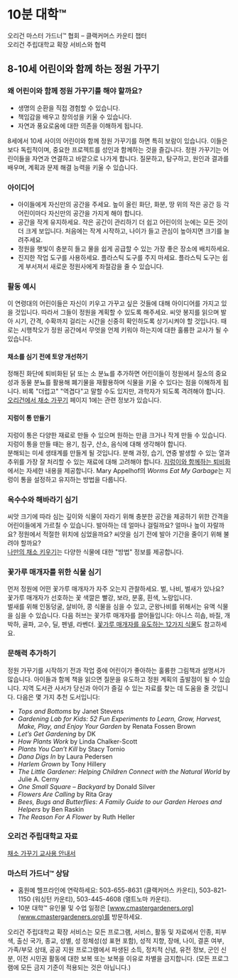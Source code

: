 # 10분 대학™  
오리건 마스터 가드너™ 협회 – 클랙커머스 카운티 챕터  
오리건 주립대학교 확장 서비스와 협력  

## 8-10세 어린이와 함께 하는 정원 가꾸기  

### 왜 어린이와 함께 정원 가꾸기를 해야 할까요?  
- 생명의 순환을 직접 경험할 수 있습니다.  
- 책임감을 배우고 창의성을 키울 수 있습니다.  
- 자연과 풍요로움에 대한 의존을 이해하게 됩니다.  

8세에서 10세 사이의 어린이와 함께 정원 가꾸기를 하면 특히 보람이 있습니다. 이들은 보다 독립적이며, 중요한 프로젝트를 성인과 함께하는 것을 즐깁니다. 정원 가꾸기는 어린이들을 자연과 연결하고 바깥으로 나가게 합니다. 질문하고, 탐구하고, 원인과 결과를 배우며, 계획과 문제 해결 능력을 키울 수 있습니다.  

### 아이디어  
- 아이들에게 자신만의 공간을 주세요. 높이 올린 화단, 화분, 땅 위의 작은 공간 등 각 어린이마다 자신만의 공간을 가지게 해야 합니다.  
- 공간을 작게 유지하세요. 작은 공간이 관리하기 더 쉽고 어린이의 눈에는 모든 것이 더 크게 보입니다. 처음에는 작게 시작하고, 나이가 들고 관심이 높아지면 크기를 늘려주세요.  
- 정원을 햇빛이 충분히 들고 물을 쉽게 공급할 수 있는 가장 좋은 장소에 배치하세요.  
- 진지한 작업 도구를 사용하세요. 플라스틱 도구를 주지 마세요. 플라스틱 도구는 쉽게 부서져서 새로운 정원사에게 좌절감을 줄 수 있습니다.  

### 활동 예시  
이 연령대의 어린이들은 자신이 키우고 가꾸고 싶은 것들에 대해 아이디어를 가지고 있을 것입니다. 따라서 그들이 정원을 계획할 수 있도록 해주세요. 씨앗 봉지를 읽으며 발아 시기, 간격, 수확까지 걸리는 시간을 신중히 확인하도록 상기시켜야 할 것입니다. 때로는 시행착오가 정원 공간에서 무엇을 언제 키워야 하는지에 대한 훌륭한 교사가 될 수 있습니다.  

#### 채소를 심기 전에 토양 개선하기  
정해진 화단에 퇴비화된 닭 또는 소 분뇨를 추가하면 어린이들이 정원에서 질소의 중요성과 동물 분뇨를 활용해 폐기물을 재활용하며 식물을 키울 수 있다는 점을 이해하게 됩니다. 비록 "더럽고" "역겹다"고 말할 수도 있지만, 과학자가 되도록 격려해야 합니다. [오리건에서 채소 가꾸기](http://catalog.extension.oregonstate.edu/sites/catalog/files/project/pdf/ec871.pdf) 페이지 1에는 관련 정보가 있습니다.  

#### 지렁이 통 만들기  
지렁이 통은 다양한 재료로 만들 수 있으며 원하는 만큼 크거나 작게 만들 수 있습니다. 지렁이 통을 만들 때는 용기, 침구, 산소, 음식에 대해 생각해야 합니다.  
분해되는 미세 생태계를 만들게 될 것입니다. 분해 과정, 습기, 연중 발생할 수 있는 열과 추위를 가장 잘 처리할 수 있는 재료에 대해 고려해야 합니다. [지렁이와 함께하는 퇴비화](https://catalog.extension.oregonstate.edu/em9034)에서는 자세한 내용을 제공합니다. Mary Appelhof의 *Worms Eat My Garbage*는 지렁이 통을 설정하고 유지하는 방법을 다룹니다.  

### 옥수수와 해바라기 심기  
씨앗 크기에 따라 심는 깊이와 식물이 자라기 위해 충분한 공간을 제공하기 위한 간격을 어린이들에게 가르칠 수 있습니다. 발아하는 데 얼마나 걸릴까요? 얼마나 높이 자랄까요? 정원에서 적절한 위치에 심었을까요? 씨앗을 심기 전에 발아 기간을 줄이기 위해 불려야 할까요?  
[나만의 채소 키우기](https://catalog.extension.oregonstate.edu/em9027)는 다양한 식물에 대한 "방법" 정보를 제공합니다.  

### 꽃가루 매개자를 위한 식물 심기  
먼저 정원에 어떤 꽃가루 매개자가 자주 오는지 관찰하세요. 벌, 나비, 벌새가 있나요? 꽃가루 매개자가 선호하는 꽃 색깔은 빨강, 보라, 분홍, 흰색, 노랑입니다.  
벌새를 위해 인동덩굴, 살비아, 콩 식물을 심을 수 있고, 군왕나비를 위해서는 유액 식물을 심을 수 있습니다. 다음 허브는 꽃가루 매개자를 끌어들입니다: 아니스 히솝, 바질, 개박하, 골파, 고수, 딜, 펜넬, 라벤더. [꽃가루 매개자를 유도하는 12가지 식물](https://extension.oregonstate.edu/news/12-plants-entice-pollinators-your-garden)도 참고하세요.  

### 문해력 추가하기  
정원 가꾸기를 시작하기 전과 작업 중에 어린이가 좋아하는 훌륭한 그림책과 설명서가 많습니다. 아이들과 함께 책을 읽으면 질문을 유도하고 정원 계획의 출발점이 될 수 있습니다. 지역 도서관 사서가 당신과 아이가 즐길 수 있는 자료를 찾는 데 도움을 줄 것입니다. 다음은 몇 가지 추천 도서입니다:  
- *Tops and Bottoms* by Janet Stevens  
- *Gardening Lab for Kids: 52 Fun Experiments to Learn, Grow, Harvest, Make, Play, and Enjoy Your Garden* by Renata Fossen Brown  
- *Let’s Get Gardening* by DK  
- *How Plants Work* by Linda Chalker-Scott  
- *Plants You Can’t Kill* by Stacy Tornio  
- *Dana Digs In* by Laura Pedersen  
- *Harlem Grown* by Tony Hillery  
- *The Little Gardener: Helping Children Connect with the Natural World* by Julie A. Cerny  
- *One Small Square – Backyard* by Donald Silver  
- *Flowers Are Calling* by Rita Gray  
- *Bees, Bugs and Butterflies: A Family Guide to our Garden Heroes and Helpers* by Ben Raskin  
- *The Reason For A Flower* by Ruth Heller  

### 오리건 주립대학교 자료  
[채소 가꾸기 교사용 안내서](https://catalog.extension.oregonstate.edu/em9032)  

### 마스터 가드너™ 상담  
- 홈원예 헬프라인에 연락하세요: 503-655-8631 (클랙커머스 카운티), 503-821-1150 (워싱턴 카운티), 503-445-4608 (멀트노마 카운티).  
- 10분 대학™ 유인물 및 수업 일정은 [www.cmastergardeners.org](www.cmastergardeners.org)를 방문하세요.  

오리건 주립대학교 확장 서비스는 모든 프로그램, 서비스, 활동 및 자료에서 인종, 피부색, 출신 국가, 종교, 성별, 성 정체성(성 표현 포함), 성적 지향, 장애, 나이, 결혼 여부, 가족/부모 상태, 공공 지원 프로그램에서 파생된 소득, 정치적 신념, 유전 정보, 군인 신분, 이전 시민권 활동에 대한 보복 또는 보복을 이유로 차별을 금지합니다. (모든 프로그램에 모든 금지 기준이 적용되는 것은 아닙니다.)